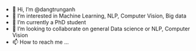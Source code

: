 - 👋 Hi, I’m @dangtrunganh
- 👀 I’m interested in Machine Learning, NLP, Computer Vision, Big data
- 🌱 I’m currently a PhD student
- 💞️ I’m looking to collaborate on general Data science or NLP, Computer Vision
- 📫 How to reach me ...

<!---
dangtrunganh/dangtrunganh is a ✨ special ✨ repository because its `README.md` (this file) appears on your GitHub profile.
You can click the Preview link to take a look at your changes.
--->
